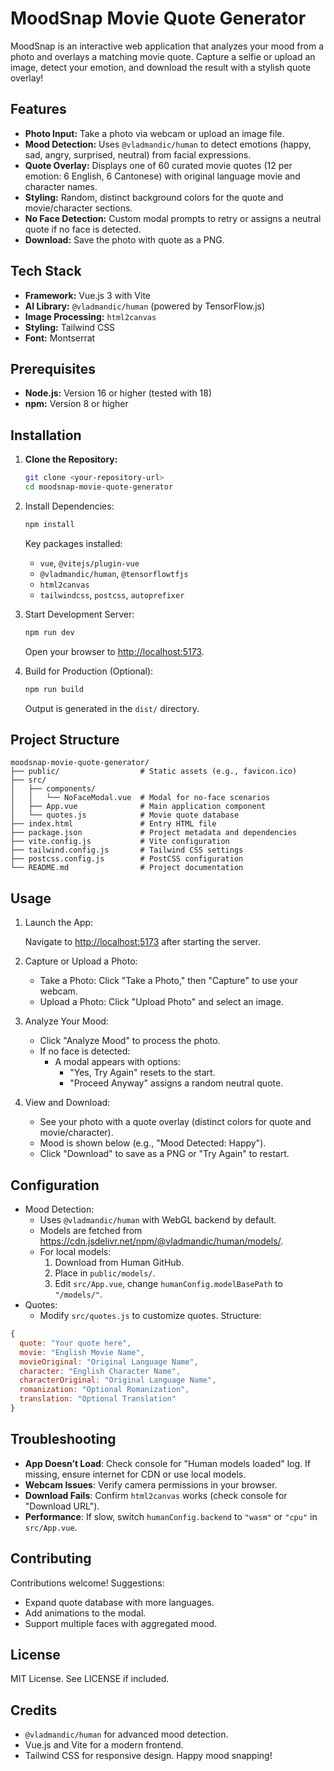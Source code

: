 # MoodSnap Movie Quote Generator

MoodSnap is an interactive web application that analyzes your mood from a photo and overlays a matching movie quote. Capture a selfie or upload an image, detect your emotion, and download the result with a stylish quote overlay!

## Features

- **Photo Input:** Take a photo via webcam or upload an image file.
- **Mood Detection:** Uses `@vladmandic/human` to detect emotions (happy, sad, angry, surprised, neutral) from facial expressions.
- **Quote Overlay:** Displays one of 60 curated movie quotes (12 per emotion: 6 English, 6 Cantonese) with original language movie and character names.
- **Styling:** Random, distinct background colors for the quote and movie/character sections.
- **No Face Detection:** Custom modal prompts to retry or assigns a neutral quote if no face is detected.
- **Download:** Save the photo with quote as a PNG.

## Tech Stack

- **Framework:** Vue.js 3 with Vite
- **AI Library:** `@vladmandic/human` (powered by TensorFlow.js)
- **Image Processing:** `html2canvas`
- **Styling:** Tailwind CSS
- **Font:** Montserrat

## Prerequisites

- **Node.js:** Version 16 or higher (tested with 18)
- **npm:** Version 8 or higher

## Installation

1. **Clone the Repository:**

    ```bash
    git clone <your-repository-url>
    cd moodsnap-movie-quote-generator

2. Install Dependencies:

    ``` bash
    npm install
    ```

    Key packages installed:
    - `vue`, `@vitejs/plugin-vue`
    - `@vladmandic/human`, `@tensorflowtfjs`
    - `html2canvas`
    - `tailwindcss`, `postcss`, `autoprefixer`

3. Start Development Server:

    ```bash
    npm run dev
    ```

    Open your browser to <http://localhost:5173>.

4. Build for Production (Optional):

    ```bash
    npm run build
    ```

    Output is generated in the `dist/` directory.

## Project Structure

```
moodsnap-movie-quote-generator/
├── public/                  # Static assets (e.g., favicon.ico)
├── src/
│   ├── components/
│   │   └── NoFaceModal.vue  # Modal for no-face scenarios
│   ├── App.vue              # Main application component
│   └── quotes.js            # Movie quote database
├── index.html               # Entry HTML file
├── package.json             # Project metadata and dependencies
├── vite.config.js           # Vite configuration
├── tailwind.config.js       # Tailwind CSS settings
├── postcss.config.js        # PostCSS configuration
└── README.md                # Project documentation
```

## Usage

1. Launch the App:

    Navigate to <http://localhost:5173> after starting the server.

2. Capture or Upload a Photo:

    - Take a Photo: Click "Take a Photo," then "Capture" to use your webcam.
    - Upload a Photo: Click "Upload Photo" and select an image.

3. Analyze Your Mood:

    - Click "Analyze Mood" to process the photo.
    - If no face is detected:
        - A modal appears with options:
            - "Yes, Try Again" resets to the start.
            - "Proceed Anyway" assigns a random neutral quote.

4. View and Download:

    - See your photo with a quote overlay (distinct colors for quote and movie/character).
    - Mood is shown below (e.g., "Mood Detected: Happy").
    - Click "Download" to save as a PNG or "Try Again" to restart.

## Configuration

- Mood Detection:
  - Uses `@vladmandic/human` with WebGL backend by default.
  - Models are fetched from <https://cdn.jsdelivr.net/npm/@vladmandic/human/models/>.
  - For local models:
    1. Download from Human GitHub.
    2. Place in `public/models/`.
    3. Edit `src/App.vue`, change `humanConfig.modelBasePath` to `"/models/"`.
- Quotes:
  - Modify `src/quotes.js` to customize quotes. Structure:

```javascript
{
  quote: "Your quote here",
  movie: "English Movie Name",
  movieOriginal: "Original Language Name",
  character: "English Character Name",
  characterOriginal: "Original Language Name",
  romanization: "Optional Romanization",
  translation: "Optional Translation"
}
```

## Troubleshooting

- **App Doesn’t Load**: Check console for "Human models loaded" log. If missing, ensure internet for CDN or use local models.
- **Webcam Issues**: Verify camera permissions in your browser.
- **Download Fails**: Confirm `html2canvas` works (check console for "Download URL").
- **Performance**: If slow, switch `humanConfig.backend` to `"wasm"` or `"cpu"` in `src/App.vue`.

## Contributing

Contributions welcome! Suggestions:

- Expand quote database with more languages.
- Add animations to the modal.
- Support multiple faces with aggregated mood.

## License

MIT License. See LICENSE if included.

## Credits

- `@vladmandic/human` for advanced mood detection.
- Vue.js and Vite for a modern frontend.
- Tailwind CSS for responsive design.
Happy mood snapping!
